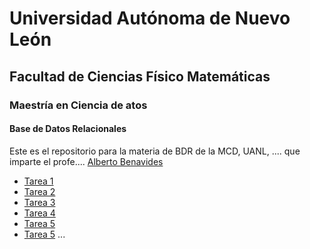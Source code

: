 # Universidad Autónoma de Nuevo León
## Facultad de Ciencias Físico Matemáticas
### Maestría en Ciencia de atos

#### Base de Datos Relacionales

Este es el repositorio para la materia de BDR de la MCD, UANL, .... que imparte el profe.... [Alberto Benavides](https://github.com/albertobenavides)

- [Tarea 1](/tarea1)
- [Tarea 2](/tarea2)
- [Tarea 3](/tarea3)
- [Tarea 4](/tarea4)
- [Tarea 5](/tarea5)
- [Tarea 5](/tarea6)
...
